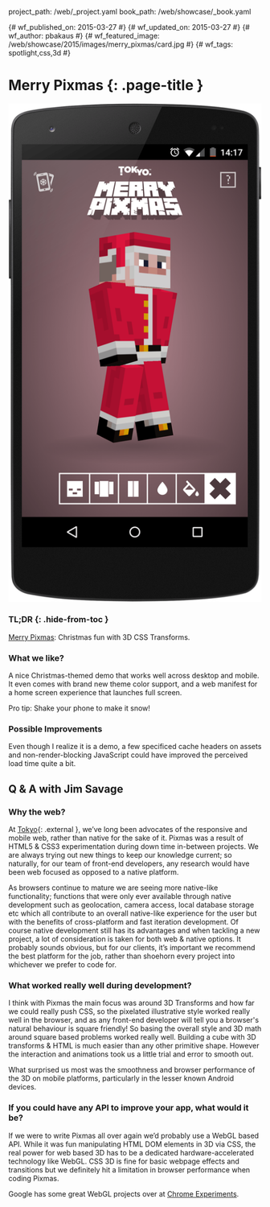project_path: /web/_project.yaml book_path: /web/showcase/_book.yaml

{# wf_published_on: 2015-03-27 #} {# wf_updated_on: 2015-03-27 #} {# wf_author: pbakaus #} {# wf_featured_image: /web/showcase/2015/images/merry_pixmas/card.jpg #} {# wf_tags: spotlight,css,3d #}

# Merry Pixmas {: .page-title }

<img src="images/merry_pixmas/screenshot.png" class="attempt-right" />

### TL;DR {: .hide-from-toc }

[Merry Pixmas](http://merrypixmas.com): Christmas fun with 3D CSS Transforms.

### What we like?

A nice Christmas-themed demo that works well across desktop and mobile. It even comes with brand new theme color support, and a web manifest for a home screen experience that launches full screen.

Pro tip: Shake your phone to make it snow!

### Possible Improvements

Even though I realize it is a demo, a few specificed cache headers on assets and non-render-blocking JavaScript could have improved the perceived load time quite a bit.

## Q & A with Jim Savage

### Why the web?

At [Tokyo](https://tokyo.uk/){: .external }, we’ve long been advocates of the responsive and mobile web, rather than native for the sake of it. Pixmas was a result of HTML5 & CSS3 experimentation during down time in-between projects. We are always trying out new things to keep our knowledge current; so naturally, for our team of front-end developers, any research would have been web focused as opposed to a native platform.

As browsers continue to mature we are seeing more native-like functionality; functions that were only ever available through native development such as geolocation, camera access, local database storage etc which all contribute to an overall native-like experience for the user but with the benefits of cross-platform and fast iteration development. Of course native development still has its advantages and when tackling a new project, a lot of consideration is taken for both web & native options. It probably sounds obvious, but for our clients, it’s important we recommend the best platform for the job, rather than shoehorn every project into whichever we prefer to code for.

### What worked really well during development?

I think with Pixmas the main focus was around 3D Transforms and how far we could really push CSS, so the pixelated illustrative style worked really well in the browser, and as any front-end developer will tell you a browser's natural behaviour is square friendly! So basing the overall style and 3D math around square based problems worked really well. Building a cube with 3D transforms & HTML is much easier than any other primitive shape. However the interaction and animations took us a little trial and error to smooth out.

What surprised us most was the smoothness and browser performance of the 3D on mobile platforms, particularly in the lesser known Android devices.

### If you could have any API to improve your app, what would it be?

If we were to write Pixmas all over again we’d probably use a WebGL based API. While it was fun manipulating HTML DOM elements in 3D via CSS, the real power for web based 3D has to be a dedicated hardware-accelerated technology like WebGL. CSS 3D is fine for basic webpage effects and transitions but we definitely hit a limitation in browser performance when coding Pixmas.

Google has some great WebGL projects over at [Chrome Experiments](https://www.chromeexperiments.com/webgl).